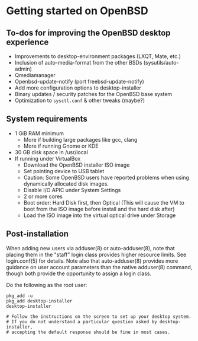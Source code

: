 # Getting started on OpenBSD

## To-dos for improving the OpenBSD desktop experience

-   Improvements to desktop-environment packages (LXQT, Mate, etc.)
-   Inclusion of auto-media-format from the other BSDs (sysutils/auto-admin)
-   Qmediamanager
-   Openbsd-update-notify (port freebsd-update-notify)
-   Add more configuration options to desktop-installer
-   Binary updates / security patches for the OpenBSD base system
-   Optimization to `sysctl.conf` & other tweaks (maybe?)

## System requirements

- 1 GiB RAM minimum
    - More if building large packages like gcc, clang
    - More if running Gnome or KDE
- 30 GB disk space in /usr/local
- If running under VirtualBox
    - Download the OpenBSD installer ISO image
    - Set pointing device to USB tablet
    - Caution: Some OpenBSD users have reported problems when using
      dynamically allocated disk images.
    - Disable I/O APIC under System Settings
    - 2 or more cores
    - Boot order: Hard Disk first, then Optical (This will cause the
	VM to boot from the
	ISO image before install and the hard disk after)
    - Load the ISO image into the virtual optical drive under Storage

## Post-installation

When adding new users via adduser(8) or auto-adduser(8), note that
placing them in the "staff" login class provides higher resource limits.
See login.conf(5) for details.  Note also that auto-adduser(8) provides
more guidance on user account parameters than the native adduser(8) command,
though both provide the opportunity to assign a login class.

Do the following as the root user:

```
pkg_add -u
pkg_add desktop-installer
desktop-installer

# Follow the instructions on the screen to set up your desktop system.
# If you do not understand a particular question asked by desktop-installer,
# accepting the default response should be fine in most cases.
```
